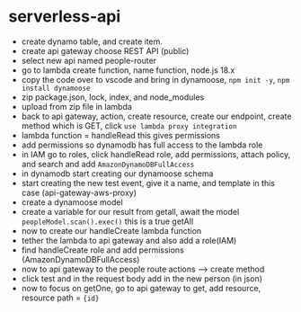 # serverless-api

- create dynamo table, and create item.
- create api gateway choose REST API (public)
- select new api named people-router
- go to lambda create function, name function, node.js 18.x
- copy the code over to vscode and bring in dynamoose, `npm init -y`, `npm install dynamoose`
- zip package.json, lock, index, and node_modules
- upload from zip file in lambda
- back to api gateway, action, create resource, create our endpoint, create method which is GET, click `use lambda proxy integration`
- lambda function = handleRead this gives permissions
- add permissions so dynamodb has full access to the lambda role
- in IAM go to roles, click handleRead role, add permissions, attach policy, and search and add `AmazonDynamoDBFullAccess`
- in dynamodb start creating our dynamoose schema
- start creating the new test event, give it a name, and template in this case (api-gateway-aws-proxy)
- create a dynamoose model
- create a variable for our result from getall, await the model `peopleModel.scan().exec()` this is a true getAll
- now to create our handleCreate lambda function
- tether the lambda to api gateway and also add a role(IAM)
- find handleCreate role and add permissions (AmazonDynamoDBFullAccess)
- now to api gateway to the people route actions --> create method
- click test and in the request body add in the new person (in json)
- now to focus on getOne, go to api gateway to get, add resource, resource path = `{id}`
